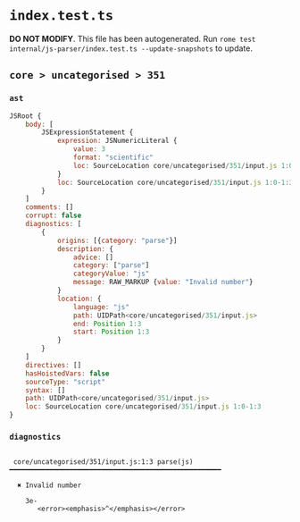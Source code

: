 # `index.test.ts`

**DO NOT MODIFY**. This file has been autogenerated. Run `rome test internal/js-parser/index.test.ts --update-snapshots` to update.

## `core > uncategorised > 351`

### `ast`

```javascript
JSRoot {
	body: [
		JSExpressionStatement {
			expression: JSNumericLiteral {
				value: 3
				format: "scientific"
				loc: SourceLocation core/uncategorised/351/input.js 1:0-1:3
			}
			loc: SourceLocation core/uncategorised/351/input.js 1:0-1:3
		}
	]
	comments: []
	corrupt: false
	diagnostics: [
		{
			origins: [{category: "parse"}]
			description: {
				advice: []
				category: ["parse"]
				categoryValue: "js"
				message: RAW_MARKUP {value: "Invalid number"}
			}
			location: {
				language: "js"
				path: UIDPath<core/uncategorised/351/input.js>
				end: Position 1:3
				start: Position 1:3
			}
		}
	]
	directives: []
	hasHoistedVars: false
	sourceType: "script"
	syntax: []
	path: UIDPath<core/uncategorised/351/input.js>
	loc: SourceLocation core/uncategorised/351/input.js 1:0-1:3
}
```

### `diagnostics`

```

 core/uncategorised/351/input.js:1:3 parse(js) ━━━━━━━━━━━━━━━━━━━━━━━━━━━━━━━━━━━━━━━━━━━━━━━━━━━━━

  ✖ Invalid number

    3e-
       <error><emphasis>^</emphasis></error>


```
